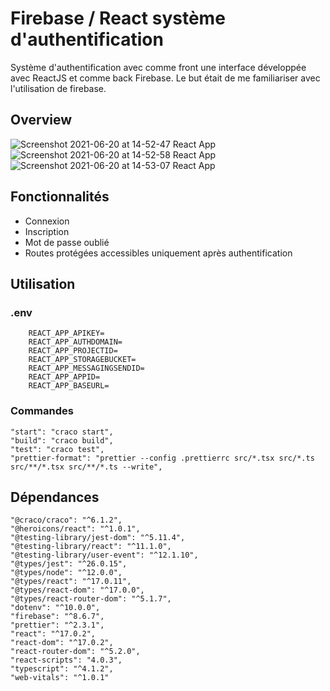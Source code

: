 # Firebase / React système d'authentification

Système d'authentification avec comme front une interface développée avec ReactJS et comme back Firebase. Le but était de me familiariser avec l'utilisation de firebase.

## Overview

![Screenshot 2021-06-20 at 14-52-47 React App](https://user-images.githubusercontent.com/68466322/122674881-3e665600-d1d7-11eb-8126-224ae2d40c6b.png)
![Screenshot 2021-06-20 at 14-52-58 React App](https://user-images.githubusercontent.com/68466322/122674882-3f978300-d1d7-11eb-9d45-945f6b1349b8.png)
![Screenshot 2021-06-20 at 14-53-07 React App](https://user-images.githubusercontent.com/68466322/122674884-40c8b000-d1d7-11eb-9a4f-4c7fe8c25220.png)

## Fonctionnalités

- Connexion
- Inscription
- Mot de passe oublié
- Routes protégées accessibles uniquement après authentification

## Utilisation

### .env

        REACT_APP_APIKEY=
        REACT_APP_AUTHDOMAIN=
        REACT_APP_PROJECTID=
        REACT_APP_STORAGEBUCKET=
        REACT_APP_MESSAGINGSENDID=
        REACT_APP_APPID=
        REACT_APP_BASEURL=

### Commandes

    "start": "craco start",
    "build": "craco build",
    "test": "craco test",
    "prettier-format": "prettier --config .prettierrc src/*.tsx src/*.ts src/**/*.tsx src/**/*.ts --write",

## Dépendances

    "@craco/craco": "^6.1.2",
    "@heroicons/react": "^1.0.1",
    "@testing-library/jest-dom": "^5.11.4",
    "@testing-library/react": "^11.1.0",
    "@testing-library/user-event": "^12.1.10",
    "@types/jest": "^26.0.15",
    "@types/node": "^12.0.0",
    "@types/react": "^17.0.11",
    "@types/react-dom": "^17.0.0",
    "@types/react-router-dom": "^5.1.7",
    "dotenv": "^10.0.0",
    "firebase": "^8.6.7",
    "prettier": "^2.3.1",
    "react": "^17.0.2",
    "react-dom": "^17.0.2",
    "react-router-dom": "^5.2.0",
    "react-scripts": "4.0.3",
    "typescript": "^4.1.2",
    "web-vitals": "^1.0.1"

